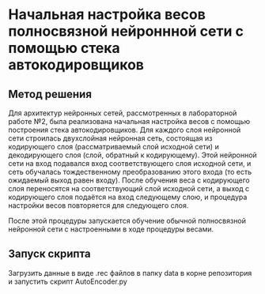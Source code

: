 # Начальная настройка весов полносвязной нейроннной сети с помощью стека автокодировщиков

## Метод решения
Для архитектур нейронных сетей, рассмотренных в лабораторной работе №2, была реализована начальная настройка весов с помощью построения 
стека автокодировщиков. Для каждого слоя нейронной сети строилась двухслойная нейронная сеть, состоящая из кодирующего слоя 
(рассматриваемый слой исходной сети) и декодирующего слоя (слой, обратный к кодирующему). Этой нейронной сети на вход подавался вход 
соответствующего слоя исходной сети, и сеть обучалась тождественному преобразованию этого входа (то есть ожидаемый выход равен входу). 
После обучения веса с кодирующего слоя переносятся на соответствующий слой исходной сети, а выход с кодирующего слоя подаётся на вход следующему
слою, и процедура настройки весов повторяется для следующего слоя.

После этой процедуры запускается обучение обычной полносвязной нейронной сети с настроенными в ходе процедуры весами.

## Запуск скрипта
Загрузить данные в виде .rec файлов в папку data в корне репозитория и запустить скрипт AutoEncoder.py

